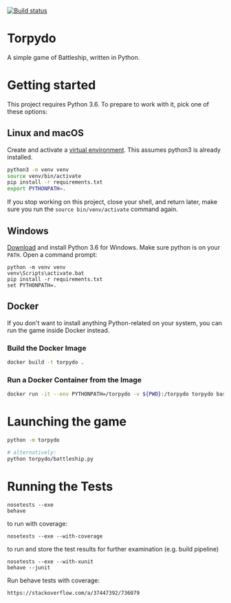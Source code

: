[![Build status](https://psdstewards.visualstudio.com/PSD/_apis/build/status/proscrumdev.battleship-cpp-CI)](https://psdstewards.visualstudio.com/PSD/_build/latest?definitionId=18)

# Torpydo

A simple game of Battleship, written in Python.

# Getting started

This project requires Python 3.6. To prepare to work with it, pick one of these
options:

## Linux and macOS

Create and activate a [virtual environment][venv]. This assumes python3 is
already installed.

```bash
python3 -m venv venv
source venv/bin/activate
pip install -r requirements.txt
export PYTHONPATH=.
```

If you stop working on this project, close your shell, and return later, make
sure you run the `source bin/venv/activate` command again.

[venv]:https://docs.python.org/3/library/venv.html

## Windows

[Download][pywin] and install Python 3.6 for Windows. Make sure python is on
your `PATH`. Open a command prompt:

```commandline
python -m venv venv
venv\Scripts\activate.bat
pip install -r requirements.txt
set PYTHONPATH=.
```

[pywin]:https://www.python.org/downloads/windows/

## Docker

If you don't want to install anything Python-related on your system, you can
run the game inside Docker instead.

### Build the Docker Image

```bash
docker build -t torpydo .
```

### Run a Docker Container from the Image

```bash
docker run -it --env PYTHONPATH=/torpydo -v ${PWD}:/torpydo torpydo bash
```

# Launching the game

```bash
python -m torpydo

# alternatively:
python torpydo/battleship.py
```

# Running the Tests

```
nosetests --exe
behave
```

to run with coverage:
```
nosetests --exe --with-coverage
```

to run and store the test results for further examination (e.g. build pipeline)
```
nosetests --exe --with-xunit
behave --junit
```

Run behave tests with coverage:
```
https://stackoverflow.com/a/37447392/736079
```
